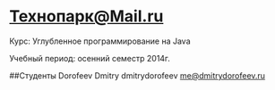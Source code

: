 Технопарк@Mail.ru
============
Курс: Углубленное программирование на Java

Учебный период: осенний семестр 2014г.

##Студенты
Dorofeev Dmitry dmitrydorofeev me@dmitrydorofeev.ru